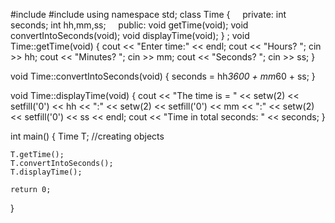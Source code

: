 
 
#include <iostream>
#include <iomanip>
using namespace std;
class Time
{
    private:
        int seconds;
        int hh,mm,ss;
    public:
        void getTime(void);
        void convertIntoSeconds(void);
        void displayTime(void);
}
; 
void Time::getTime(void)
{
    cout << "Enter time:" << endl;
    cout << "Hours?   ";          cin >> hh;
    cout << "Minutes? ";          cin >> mm;
    cout << "Seconds? ";          cin >> ss;
}
 
void Time::convertIntoSeconds(void)
{
    seconds = hh*3600 + mm*60 + ss;
}
 
void Time::displayTime(void)
{
    cout << "The time is = " << setw(2) << setfill('0') << hh << ":"
                             << setw(2) << setfill('0') << mm << ":"
                             << setw(2) << setfill('0') << ss << endl;
    cout << "Time in total seconds: " << seconds;
}
 
int main()
{
    Time T; //creating objects
     
    T.getTime();
    T.convertIntoSeconds();
    T.displayTime();
     
    return 0;
}
